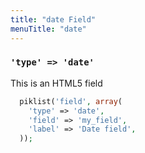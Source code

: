 ```yaml
---
title: "date Field"
menuTitle: "date"
---
```

### `'type' => 'date'`

This is an HTML5 field


```php
  piklist('field', array(
    'type' => 'date',
    'field' => 'my_field',
    'label' => 'Date field',
  ));
```
